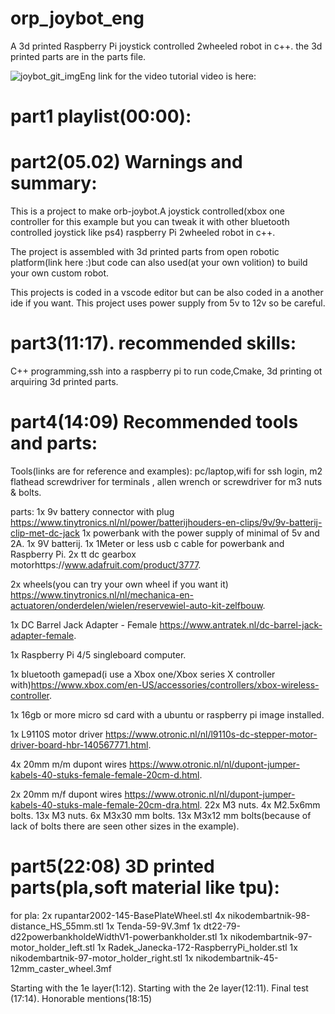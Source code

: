 # orp_joybot_eng
A 3d printed Raspberry Pi joystick controlled 2wheeled robot in c++.
the 3d printed parts are in the parts file.


![joybot_git_imgEng](https://github.com/user-attachments/assets/d10ce40a-7622-48ba-9270-7a1b6d02a722)
link for the video tutorial video is here:
# part1 playlist(00:00):
# part2(05.02) Warnings and summary:
This is a project to make orb-joybot.A joystick controlled(xbox one controller for this example but you can tweak it with other bluetooth controlled joystick like ps4)
raspberry Pi 2wheeled robot in c++.

The project is assembled with 3d printed parts from open robotic platform(link here :)but code can also used(at your own volition) to build your own custom robot.

This projects is coded in a vscode editor but can be also coded in a another ide if you want. This project uses power supply from 5v to 12v so be careful.


# part3(11:17). recommended skills:
C++ programming,ssh into a raspberry pi to run code,Cmake,
3d printing ot arquiring 3d printed parts.

# part4(14:09) Recommended tools and parts:

Tools(links are for reference and examples):
pc/laptop,wifi for ssh login,
m2 flathead screwdriver for terminals  , allen wrench or screwdriver for m3 nuts & bolts.

parts:
1x 9v battery connector with plug https://www.tinytronics.nl/nl/power/batterijhouders-en-clips/9v/9v-batterij-clip-met-dc-jack
1x powerbank with the power supply of minimal of 5v and 2A. 
1x 9V batterij.
1x 1Meter or less usb c cable for powerbank and Raspberry Pi.
2x tt dc gearbox motorhttps://www.adafruit.com/product/3777.

2x wheels(you can try your own wheel if you want it) https://www.tinytronics.nl/nl/mechanica-en-actuatoren/onderdelen/wielen/reservewiel-auto-kit-zelfbouw.
 
 1x DC Barrel Jack Adapter - Female https://www.antratek.nl/dc-barrel-jack-adapter-female.
 
 1x Raspberry Pi 4/5 singleboard computer.
 
 1x bluetooth gamepad(i use a Xbox one/Xbox series X controller with)https://www.xbox.com/en-US/accessories/controllers/xbox-wireless-controller.
 
 1x 16gb or more micro sd card with a ubuntu or raspberry pi image installed.
 
 1x L9110S motor driver https://www.otronic.nl/nl/l9110s-dc-stepper-motor-driver-board-hbr-140567771.html.
 
 4x 20mm m/m dupont wires https://www.otronic.nl/nl/dupont-jumper-kabels-40-stuks-female-female-20cm-d.html.
 
 2x 20mm m/f dupont wires https://www.otronic.nl/nl/dupont-jumper-kabels-40-stuks-male-female-20cm-dra.html.
 22x M3 nuts.
 4x M2.5x6mm bolts.
 13x M3 nuts.
 6x M3x30 mm bolts.
 13x M3x12 mm bolts(because of lack of bolts there are seen other sizes in the example).
 
# part5(22:08) 3D printed parts(pla,soft material like tpu):
 
 for pla:
 2x rupantar2002-145-BasePlateWheel.stl
 4x nikodembartnik-98-distance_HS_55mm.stl
 1x Tenda-59-9V.3mf
 1x dt22-79-d22powerbankholdeWidthV1-powerbankholder.stl
 1x nikodembartnik-97-motor_holder_left.stl
 1x Radek_Janecka-172-RaspberryPi_holder.stl
 1x nikodembartnik-97-motor_holder_right.stl
 1x nikodembartnik-45-12mm_caster_wheel.3mf

Starting with the 1e layer(1:12).
Starting with the 2e layer(12:11).
Final test (17:14).
Honorable mentions(18:15)
